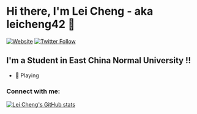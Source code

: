 # Hi there, I'm Lei Cheng - aka leicheng42 👋 


[![Website](https://img.shields.io/website?label=leicheng42.com&style=for-the-badge&url=https%3A%2F%2Fwww.leicheng42.com)](https://www.leicheng42.com/)
[![Twitter Follow](https://img.shields.io/twitter/follow/leicheng42?color=1DA1F2&logo=twitter&style=for-the-badge)](https://twitter.com/intent/follow?original_referer=https%3A%2F%2Fgithub.com%leicheng42&screen_name=leicheng42)



## I'm a Student in East China Normal University !!

- 🔭 Playing

### Connect with me:


[![Lei Cheng's GitHub stats](https://github-readme-stats.vercel.app/api?username=leicheng42)](https://github.com/anuraghazra/github-readme-stats)
